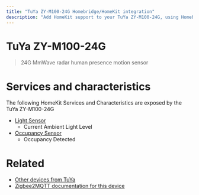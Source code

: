 ```yaml
---
title: "TuYa ZY-M100-24G Homebridge/HomeKit integration"
description: "Add HomeKit support to your TuYa ZY-M100-24G, using Homebridge, Zigbee2MQTT and homebridge-z2m."
---
```

<!---
This file has been GENERATED using src/docgen/docgen.ts
DO NOT EDIT THIS FILE MANUALLY!
-->
# TuYa ZY-M100-24G
> 24G MmWave radar human presence motion sensor


# Services and characteristics
The following HomeKit Services and Characteristics are exposed by
the TuYa ZY-M100-24G

* [Light Sensor](../../sensors.md)
  * Current Ambient Light Level
* [Occupancy Sensor](../../sensors.md)
  * Occupancy Detected


# Related
* [Other devices from TuYa](../index.md#tuya)
* [Zigbee2MQTT documentation for this device](https://www.zigbee2mqtt.io/devices/ZY-M100-24G.html)